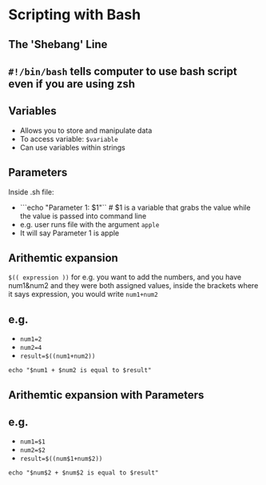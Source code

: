 # Scripting with Bash
## The 'Shebang' Line

```#!/bin/bash``` tells computer to use bash script even if you are using zsh
-

## Variables
- Allows you to store and manipulate data 
-  To access variable: ```$variable``` 
- Can use variables within strings

## Parameters
Inside .sh file:
- ```echo "Parameter 1: $1"`` # $1 is a variable that grabs the value while the value is passed into command line
- e.g. user runs file with the argument ```apple```
- It will say Parameter 1 is apple

## Arithemtic expansion
```$(( expression ))```
for e.g. you want to add the numbers, and you have num1&num2 and they were both assigned values, inside the brackets where it says expression, you would write ```num1+num2```

## e.g.

- ```num1=2```
- ```num2=4```
- ```result=$((num1+num2))```

```echo "$num1 + $num2 is equal to $result"```

## Arithemtic expansion with **Parameters**

## e.g.
- ```num1=$1```
- ```num2=$2```
- ```result=$((num$1+num$2))```

```echo "$num$2 + $num$2 is equal to $result"```